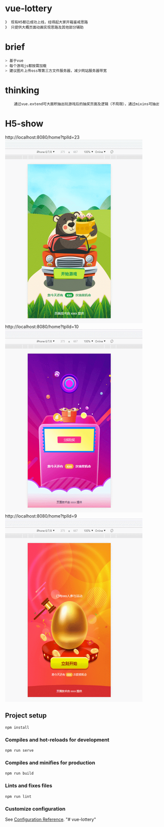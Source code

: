 # vue-lottery
``` bash
》 现有H5都已成功上线，经得起大家开箱鉴戒思路
》 只提供大概页面动画实现思路及其他部分辅助
```

# brief
``` bash
> 基于vue
> 每个游戏js都按需加载
> 建议图片上传oss等第三方文件服务器，减少网站服务器带宽
```
# thinking
``` bash
    通过vue.extend可大面积抽出玩游戏后的抽奖页面及逻辑（不局限），通过mixins可抽出同一类游戏的逻辑，多人开发时只需要专注实现页面动画实现即可（目前我们就这样做的，一个通用类游戏大概花十来分钟即可完成）
```

# H5-show
http://localhost:8080/home?tplId=23  
<img src="https://github.com/qianduanwuzi/img/blob/master/gif/H5-GIF-23.gif" width="450" height="600" />  
http://localhost:8080/home?tplId=10  
<img src="https://github.com/qianduanwuzi/img/blob/master/gif/H5-GIF-10.gif" width="450" height="600" />  
http://localhost:8080/home?tplId=9  
<img src="https://github.com/qianduanwuzi/img/blob/master/gif/H5-GIF-9.gif" width="450" height="600" />  


## Project setup
```
npm install
```

### Compiles and hot-reloads for development
```
npm run serve
```

### Compiles and minifies for production
```
npm run build
```

### Lints and fixes files
```
npm run lint
```

### Customize configuration
See [Configuration Reference](https://cli.vuejs.org/config/).
"# vue-lottery" 
